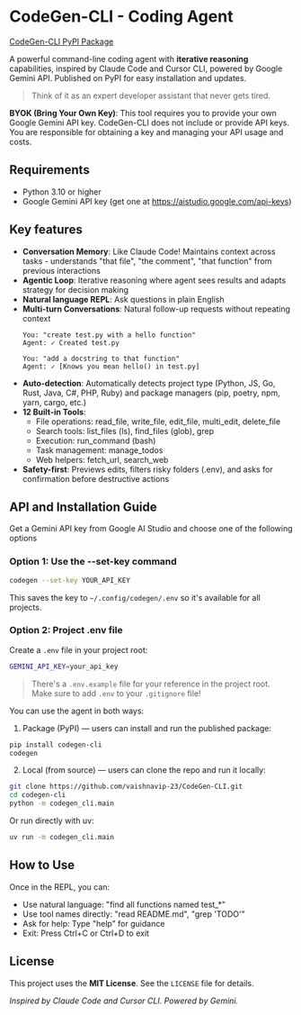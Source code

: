 # CodeGen-CLI - Coding Agent
[CodeGen-CLI PyPI Package](https://pypi.org/project/codegen-cli/)

A powerful command-line coding agent with **iterative reasoning** capabilities, inspired by Claude Code and Cursor CLI, powered by Google Gemini API. Published on PyPI for easy installation and updates.

> Think of it as an expert developer assistant that never gets tired.

**BYOK (Bring Your Own Key)**: This tool requires you to provide your own Google Gemini API key. CodeGen-CLI does not include or provide API keys. You are responsible for obtaining a key and managing your API usage and costs.

## Requirements
- Python 3.10 or higher
- Google Gemini API key (get one at https://aistudio.google.com/api-keys)

## Key features
- **Conversation Memory**: Like Claude Code! Maintains context across tasks - understands "that file", "the comment", "that function" from previous interactions
- **Agentic Loop**: Iterative reasoning where agent sees results and adapts strategy for decision making
- **Natural language REPL**: Ask questions in plain English
- **Multi-turn Conversations**: Natural follow-up requests without repeating context
  ```
  You: "create test.py with a hello function"
  Agent: ✓ Created test.py
  
  You: "add a docstring to that function"
  Agent: ✓ [Knows you mean hello() in test.py]
  ```
- **Auto-detection**: Automatically detects project type (Python, JS, Go, Rust, Java, C#, PHP, Ruby) and package managers (pip, poetry, npm, yarn, cargo, etc.)
- **12 Built-in Tools**:
  - File operations: read_file, write_file, edit_file, multi_edit, delete_file
  - Search tools: list_files (ls), find_files (glob), grep
  - Execution: run_command (bash)
  - Task management: manage_todos
  - Web helpers: fetch_url, search_web
- **Safety-first**: Previews edits, filters risky folders (.env), and asks for confirmation before destructive actions

## API and Installation Guide
Get a Gemini API key from Google AI Studio and choose one of the following options
### Option 1: Use the --set-key command 
```bash
codegen --set-key YOUR_API_KEY
```
This saves the key to `~/.config/codegen/.env` so it's available for all projects.

### Option 2: Project .env file
Create a `.env` file in your project root:
```bash
GEMINI_API_KEY=your_api_key
```
> There's a `.env.example` file for your reference in the project root. Make sure to add `.env` to your `.gitignore` file!

You can use the agent in both ways:
1. Package (PyPI) — users can install and run the published package:
```bash
pip install codegen-cli
codegen
```
2. Local (from source) — users can clone the repo and run it locally:
```bash
git clone https://github.com/vaishnavip-23/CodeGen-CLI.git
cd codegen-cli
python -m codegen_cli.main
```
Or run directly with uv:
```bash 
uv run -m codegen_cli.main
```
## How to Use
Once in the REPL, you can:
- Use natural language: "find all functions named test_*"
- Use tool names directly: "read README.md", "grep 'TODO'"
- Ask for help: Type "help" for guidance
- Exit: Press Ctrl+C or Ctrl+D to exit

## License
This project uses the **MIT License**. See the `LICENSE` file for details.

*Inspired by Claude Code and Cursor CLI. Powered by Gemini.*